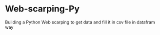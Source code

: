 # Web-scarping-Py

Building a Python Web scarping to get data and fill it in csv file in datafram way 
